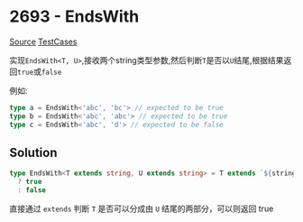 # 2693 - EndsWith

[Source](https://github.com/lybenson/ts-checker/blob/master/src/2693-medium-endswith/template.ts) [TestCases]((https://github.com/lybenson/ts-checker/blob/master/src/2693-medium-endswith/test-cases.ts))

实现`EndsWith<T, U>`,接收两个string类型参数,然后判断`T`是否以`U`结尾,根据结果返回`true`或`false`

例如:

```typescript
type a = EndsWith<'abc', 'bc'> // expected to be true
type b = EndsWith<'abc', 'abc'> // expected to be true
type c = EndsWith<'abc', 'd'> // expected to be false
```

## Solution

```ts
type EndsWith<T extends string, U extends string> = T extends `${string}${U}`
  ? true
  : false
```

直接通过 `extends` 判断 `T` 是否可以分成由 `U` 结尾的两部分，可以则返回 true
